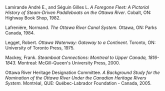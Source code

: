 Lamirande André E., and Séguin Gilles L. _A Foregone Fleet: A Pictorial History of Steam-Driven Paddleboats on the Ottawa River_. Cobalt, ON: Highway Book Shop, 1982.

Lafreniére, Normand. _The Ottawa River Canal System._ Ottawa, ON: Parks Canada, 1984.

Legget, Robert. _Ottawa Waterway: Gateway to a Continent_. Toronto, ON: University of Toronto Press, 1975.

Mackey, Frank. _Steamboat Connections: Montreal to Upper Canada, 1816-1843._ Montreal: McGill-Queen's University Press, 2000.

Ottawa River Heritage Designation Committee. _A Background Study for the Nomination of the Ottawa River Under the Canadian Heritage Rivers System._ Montréal, QUE: Québec-Labrador Foundation - Canada, 2005.